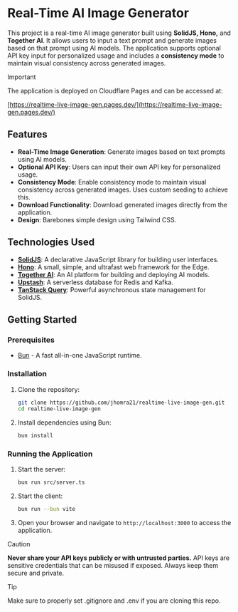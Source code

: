 # Real-Time AI Image Generator

This project is a real-time AI image generator built using **SolidJS, Hono,** and **Together AI**. It allows users to input a text prompt and generate images based on that prompt using AI models. The application supports optional API key input for personalized usage and includes a **consistency mode** to maintain visual consistency across generated images.

> [!IMPORTANT]
> The application is deployed on Cloudflare Pages and can be accessed at:
>
>    [https://realtime-live-image-gen.pages.dev/](https://realtime-live-image-gen.pages.dev/)

## Features

- **Real-Time Image Generation**: Generate images based on text prompts using AI models.
- **Optional API Key**: Users can input their own API key for personalized usage.
- **Consistency Mode**: Enable consistency mode to maintain visual consistency across generated images. Uses custom seeding to achieve this.
- **Download Functionality**: Download generated images directly from the application.
- **Design**: Barebones simple design using Tailwind CSS.

## Technologies Used

- **[SolidJS](https://docs.solidjs.com/)**: A declarative JavaScript library for building user interfaces.
- **[Hono](https://hono.dev/docs/)**: A small, simple, and ultrafast web framework for the Edge.
- **[Together AI](https://docs.together.ai/docs/introduction)**: An AI platform for building and deploying AI models.
- **[Upstash](https://upstash.com/docs/introduction)**: A serverless database for Redis and Kafka.
- **[TanStack Query](https://tanstack.com/query/latest/docs/framework/solid/overview)**: Powerful asynchronous state management for SolidJS.

## Getting Started

### Prerequisites

- [Bun](https://bun.sh) - A fast all-in-one JavaScript runtime.

### Installation

1. Clone the repository:

   ```bash
   git clone https://github.com/jhomra21/realtime-live-image-gen.git
   cd realtime-live-image-gen
   ```

2. Install dependencies using Bun:

   ```bash
   bun install
   ```

### Running the Application

1. Start the server:

   ```bash
   bun run src/server.ts
   ```

2. Start the client:

   ```bash
   bun run --bun vite
   ```

3. Open your browser and navigate to `http://localhost:3000` to access the application.


> [!CAUTION]
> **Never share your API keys publicly or with untrusted parties.** API keys are sensitive credentials that can be misused if exposed. 
> Always keep them secure and private.

> [!TIP]
> Make sure to properly set .gitignore and .env if you are cloning this repo.
